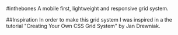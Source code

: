 #inthebones
A mobile first, lightweight and responsive grid system.

##Inspiration
In order to make this grid system I was inspired in a the tutorial "Creating Your Own CSS Grid System" by Jan Drewniak.

